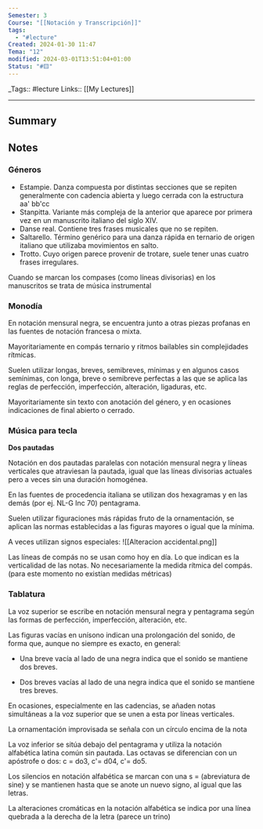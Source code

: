 ```yaml
---
Semester: 3
Course: "[[Notación y Transcripción]]"
tags:
  - "#lecture"
Created: 2024-01-30 11:47
Tema: "12"
modified: 2024-03-01T13:51:04+01:00
Status: "#🟨"
---
```


\_Tags::  #lecture 
Links:: [[My Lectures]]
___

## Summary

## Notes

### Géneros

- Estampie. Danza compuesta por distintas secciones que se repiten generalmente con cadencia abierta y luego cerrada con la estructura aa' bb'cc
- Stanpitta. Variante más compleja de la anterior que aparece por primera vez en un manuscrito italiano del siglo XIV.
- Danse real. Contiene tres frases musicales que no se repiten.
- Saltarello. Término genérico para una danza rápida en ternario de origen italiano que utilizaba movimientos en salto.
- Trotto. Cuyo origen parece provenir de trotare, suele tener unas cuatro frases irregulares.

Cuando se marcan los compases (como líneas divisorias) en los manuscritos se trata de música instrumental

### Monodía

En notación mensural negra, se encuentra junto a otras piezas profanas en las fuentes de notación francesa o mixta.

Mayoritariamente en compás ternario y ritmos bailables sin complejidades rítmicas.

Suelen utilizar longas, breves, semibreves, mínimas y en algunos casos semínimas, con longa, breve o semibreve perfectas a las que se aplica las reglas de perfección, imperfección, alteración, ligaduras, etc.

Mayoritariamente sin texto con anotación del género, y en ocasiones indicaciones de final abierto o cerrado.

### Música para tecla

**Dos pautadas**

Notación en dos pautadas paralelas con notación mensural negra y líneas verticales que atraviesan la pautada, igual que las líneas divisorias actuales pero a veces sin una duración homogénea.

En las fuentes de procedencia italiana se utilizan dos hexagramas y en las demás (por ej. NL-G Inc 70) pentagrama.

Suelen utilizar figuraciones más rápidas fruto de la ornamentación, se aplican las normas establecidas a las figuras mayores o igual que la mínima.

A veces utilizan signos especiales:
![[Alteracion accidental.png]]

Las líneas de compás no se usan como hoy en día. Lo que indican es la verticalidad de las notas. No necesariamente la medida rítmica del compás. (para este momento no existían medidas métricas)

### Tablatura

La voz superior se escribe en notación mensural negra y pentagrama según las formas de perfección, imperfección, alteración, etc.

Las figuras vacías en unísono indican una prolongación del sonido, de forma que, aunque no siempre es exacto, en general:

- Una breve vacía al lado de una negra indica que el sonido se mantiene dos breves.

- Dos breves vacías al lado de una negra indica que el sonido se mantiene tres breves.

En ocasiones, especialmente en las cadencias, se añaden notas simultáneas a la voz superior que se unen a esta por líneas verticales.

La ornamentación improvisada se señala con un círculo encima de la nota

La voz inferior se sitúa debajo del pentagrama y utiliza la notación alfabética latina común sin pautada. Las octavas se diferencian con un apóstrofe o dos: c = do3, c'= d04, c'= do5.

Los silencios en notación alfabética se marcan con una s = (abreviatura de sine) y se mantienen hasta que se anote un nuevo signo, al igual que las letras.

La alteraciones cromáticas en la notación alfabética se indica por una línea quebrada a la derecha de la letra (parece un trino)




















